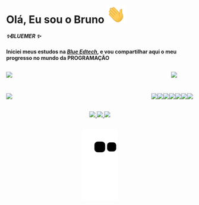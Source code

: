 # Olá, Eu sou o Bruno <img src="https://github.com/Leoruiz197/Leoruiz197/blob/main/img/Hi.gif" width="50px" margin="50px">
##### ✨BLUEMER ✨
#### Iniciei meus estudos na [*Blue Edtech*](https://github.com/blue-edtech), e vou compartilhar aqui o meu progresso no mundo da PROGRAMAÇÃO
##


<p style = display: "inline_block" align = "center" >
  <img align = "left" width = "400px" src="https://github-readme-stats.vercel.app/api?username=SuiCarrot&show_icons=true&theme=great-gatsby"><img width = "400px" src="https://github-readme-streak-stats.herokuapp.com/?user=SuiCarrot&theme=great-gatsby"> 
   <p/>
  
  #
  
<div style = display: "inline block" align = "center" margin = "0px"> 
   <img style = display: "inline_block" align = "left" width = "390" src= "https://github-readme-stats.vercel.app/api/top-langs/?username=SuiCarrot&theme=great-gatsby"><img src="https://img.icons8.com/color/48/000000/javascript--v2.png"/><img src="https://img.icons8.com/color/48/000000/nodejs.png"/><img src="https://img.icons8.com/color/48/000000/git.png"/><img src="https://img.icons8.com/color/48/000000/visual-studio-code-2019.png"/><img src="https://img.icons8.com/color/48/000000/npm.png"/><img src="https://img.icons8.com/color/48/000000/html-5--v1.png"/><img src="https://img.icons8.com/color/48/000000/css3.png"/>
    <div/>

  ##
  <div>
<a href= "https://www.linkedin.com/in/bruno-de-lucca-026369220/"/> <img src="https://img.icons8.com/fluency/48/000000/linkedin.png"/><a href= "https://wa.me/554791038292"> <img src="https://img.icons8.com/color/48/000000/whatsapp--v1.png"/> <a href= "discordapp.com/users/468060937988079617"/> <img src="https://img.icons8.com/fluency/48/000000/discord-logo.png"/>
   <div/>
   
## 
 
![Snake animation](https://github.com/rafaballerini/rafaballerini/blob/output/github-contribution-grid-snake.svg)
  
  ##

